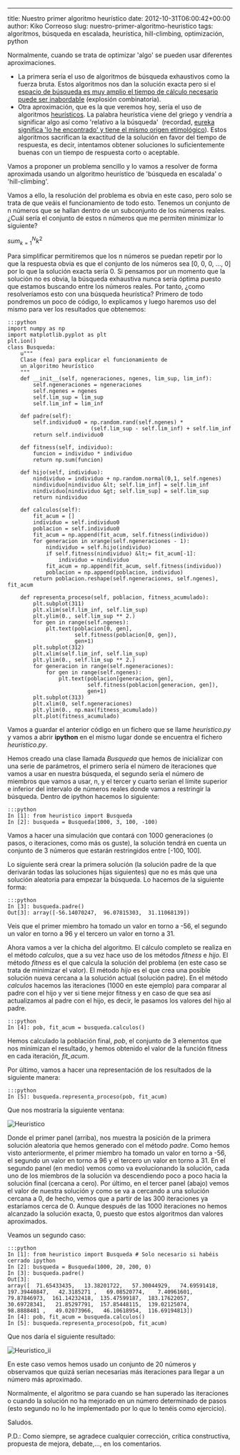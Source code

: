 ---
title: Nuestro primer algoritmo heurístico
date: 2012-10-31T06:00:42+00:00
author: Kiko Correoso
slug: nuestro-primer-algoritmo-heuristico
tags: algoritmos, búsqueda en escalada, heurística, hill-climbing, optimización, python

Normalmente, cuando se trata de optimizar 'algo' se pueden usar diferentes aproximaciones.

  * La primera sería el uso de algoritmos de búsqueda exhaustivos como la fuerza bruta. Estos algoritmos nos dan la solución exacta pero si el [espacio de búsqueda es muy amplio el tiempo de cálculo necesario puede ser inabordable](http://en.wikipedia.org/wiki/Combinatorial_explosion) (explosión combinatoria).
  * Otra aproximación, que es la que veremos hoy, sería el uso de algoritmos [heurísticos](http://es.wikipedia.org/wiki/Heur%C3%ADstica_%28inform%C3%A1tica%29). La palabra heurística viene del griego y vendría a significar algo así como 'relativo a la búsqueda'  (recordad, [eureka significa 'lo he encontrado' y tiene el mismo origen etimológico](http://es.wikipedia.org/wiki/%C2%A1Eureka!)). Estos algoritmos sacrifican la exactitud de la solución en favor del tiempo de respuesta, es decir, intentamos obtener soluciones lo suficientemente buenas con un tiempo de respuesta corto o aceptable.

Vamos a proponer un problema sencillo y lo vamos a resolver de forma aproximada usando un algoritmo heurístico de 'búsqueda en escalada' o 'hill-climbing'.

Vamos a ello, la resolución del problema es obvia en este caso, pero solo se trata de que veáis el funcionamiento de todo esto. Tenemos un conjunto de n números que se hallan dentro de un subconjunto de los números reales. ¿Cuál sería el conjunto de estos n números que me permiten minimizar lo siguiente?

$sum_{k=1}^N k^2$

Para simplificar permitiremos que los n números se puedan repetir por lo que la respuesta obvia es que el conjunto de los números sea [0, 0, 0, ..., 0] por lo que la solución exacta sería 0. Si pensamos por un momento que la solución no es obvia, la búsqueda exhaustiva nunca sería óptima puesto que estamos buscando entre los números reales. Por tanto, ¿como resolveríamos esto con una búsqueda heurística? Primero de todo pondremos un poco de código, lo explicamos y luego haremos uso del mismo para ver los resultados que obtenemos:

    :::python
    import numpy as np
    import matplotlib.pyplot as plt
    plt.ion()
    class Busqueda:
        u"""
        Clase (fea) para explicar el funcionamiento de
        un algoritmo heurístico
        """
        def __init__(self, ngeneraciones, ngenes, lim_sup, lim_inf):
            self.ngeneraciones = ngeneraciones
            self.ngenes = ngenes
            self.lim_sup = lim_sup
            self.lim_inf = lim_inf
    
        def padre(self):
            self.individuo0 = np.random.rand(self.ngenes) *
                              (self.lim_sup - self.lim_inf) + self.lim_inf
            return self.individuo0
    
        def fitness(self, individuo):
            funcion = individuo * individuo
            return np.sum(funcion)
    
        def hijo(self, individuo):
            nindividuo = individuo + np.random.normal(0,1, self.ngenes)
            nindividuo[nindividuo &lt; self.lim_inf] = self.lim_inf
            nindividuo[nindividuo &gt; self.lim_sup] = self.lim_sup
            return nindividuo
    
        def calculos(self):
            fit_acum = []
            individuo = self.individuo0
            poblacion = self.individuo0
            fit_acum = np.append(fit_acum, self.fitness(individuo))
            for generacion in xrange(self.ngeneraciones - 1):
                nindividuo = self.hijo(individuo)
                if self.fitness(nindividuo) &lt;= fit_acum[-1]:
                    individuo = nindividuo
                fit_acum = np.append(fit_acum, self.fitness(individuo))
                poblacion = np.append(poblacion, individuo)
            return poblacion.reshape(self.ngeneraciones, self.ngenes), fit_acum
    
        def representa_proceso(self, poblacion, fitness_acumulado):
            plt.subplot(311)
            plt.xlim(self.lim_inf, self.lim_sup)
            plt.ylim(0., self.lim_sup ** 2.)
            for gen in range(self.ngenes):
                plt.text(poblacion[0, gen],
                         self.fitness(poblacion[0, gen]),
                         gen+1)
            plt.subplot(312)
            plt.xlim(self.lim_inf, self.lim_sup)
            plt.ylim(0., self.lim_sup ** 2.)
            for generacion in range(self.ngeneraciones):
                for gen in range(self.ngenes):
                    plt.text(poblacion[generacion, gen],
                             self.fitness(poblacion[generacion, gen]),
                             gen+1)
            plt.subplot(313)
            plt.xlim(0, self.ngeneraciones)
            plt.ylim(0., np.max(fitness_acumulado))
            plt.plot(fitness_acumulado)

Vamos a guardar el anterior código en un fichero que se llame _heuristico.py_ y vamos a abrir **ipython** en el mismo lugar donde se encuentra el fichero _heuristico.py_.

Hemos creado una clase llamada _Busqueda_ que hemos de inicializar con una serie de parámetros, el primero sería el número de iteraciones que vamos a usar en nuestra búsqueda, el segundo sería el número de miembros que vamos a usar, n, y el tercer y cuarto serían el límite superior e inferior del intervalo de números reales donde vamos a restringir la búsqueda. Dentro de ipython hacemos lo siguiente:

    :::python
    In [1]: from heuristico import Busqueda
    In [2]: busqueda = Busqueda(1000, 3, 100, -100)

Vamos a hacer una simulación que contará con 1000 generaciones (o pasos, o iteraciones, como más os guste), la solución tendrá en cuenta un conjunto de 3 números que estarán restringidos entre [-100, 100].

Lo siguiente será crear la primera solución (la solución padre de la que derivarán todas las soluciones hijas siguientes) que no es más que una solución aleatoria para empezar la búsqueda. Lo hacemos de la siguiente forma:

    :::python
    In [3]: busqueda.padre()
    Out[3]: array([-56.14070247,  96.07815303,  31.11068139])

Veis que el primer miembro ha tomado un valor en torno a -56, el segundo un valor en torno a 96 y el tercero un valor en torno a 31.

Ahora vamos a ver la chicha del algoritmo. El cálculo completo se realiza en el método _calculos_, que a su vez hace uso de los métodos _fitness_ e _hijo_. El método _fitness_ es el que calcula la solución del problema (en este caso se trata de minimizar el valor). El método _hijo_ es el que crea una posible solución nueva cercana a la solución actual (solución padre). En el método _calculos_ hacemos las iteraciones (1000 en este ejemplo) para comparar al padre con el hijo y ver si tiene mejor fitness y en caso de que sea así actualizamos al padre con el hijo, es decir, le pasamos los valores del hijo al padre.

    :::python
    In [4]: pob, fit_acum = busqueda.calculos()

Hemos calculado la población final, _pob_, el conjunto de 3 elementos que nos minimizan el resultado, y hemos obtenido el valor de la función fitness en cada iteración, _fit_acum_.

Por último, vamos a hacer una representación de los resultados de la siguiente manera:

    :::python
    In [5]: busqueda.representa_proceso(pob, fit_acum)

Que nos mostraría la siguiente ventana:

![Heuristico](http://pybonacci.org/images/2012/10/heuristico.png)

Donde el primer panel (arriba), nos muestra la posición de la primera solución aleatoria que hemos generado con el método _padre_. Como hemos visto anteriormente, el primer miembro ha tomado un valor en torno a -56, el segundo un valor en torno a 96 y el tercero un valor en torno a 31. En el segundo panel (en medio) vemos como va evolucionando la solución, cada uno de los miembros de la solución va descendiendo poco a poco hacia la solución final (cercana a cero). Por último, en el tercer panel (abajo) vemos el valor de nuestra solución y como se va a cercando a una solución cercana a 0, de hecho, vemos que a partir de las 300 iteraciones ya estaríamos cerca de 0. Aunque después de las 1000 iteraciones no hemos alcanzado la solución exacta, 0, puesto que estos algoritmos dan valores aproximados.

Veamos un segundo caso:

    :::python
    In [1]: from heuristico import Busqueda # Solo necesario si habéis cerrado ipython
    In [2]: busqueda = Busqueda(1000, 20, 200, 0)
    In [3]: busqueda.padre()
    Out[3]:
    array([  71.65433435,   13.38201722,   57.30044929,   74.69591418,
    197.39440847,   42.3185271 ,   69.08520774,    7.40961601,
    79.87846973,  161.14232418,  135.47599187,  183.17622057,
    30.69728341,   21.85297791,  157.85448115,  139.02125074,
    98.8888481 ,   49.02073966,   46.10618954,  116.69194813])
    In [4]: pob, fit_acum = busqueda.calculos()
    In [5]: busqueda.representa_proceso(pob, fit_acum)

Que nos daría el siguiente resultado:

![Heuristico_ii](http://pybonacci.org/images/2012/10/heuristico_ii1.png)

En este caso vemos hemos usado un conjunto de 20 números y observamos que quizá serían necesarias más iteraciones para llegar a un número más aproximado.

Normalmente, el algoritmo se para cuando se han superado las iteraciones o cuando la solución no ha mejorado en un número determinado de pasos (esto segundo no lo he implementado por lo que lo tenéis como ejercicio).

Saludos.

P.D.: Como siempre, se agradece cualquier corrección, crítica constructiva, propuesta de mejora, debate,..., en los comentarios.
